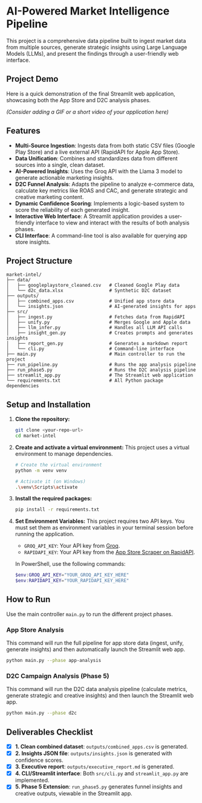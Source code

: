 # AI-Powered Market Intelligence Pipeline

This project is a comprehensive data pipeline built to ingest market data from multiple sources, generate strategic insights using Large Language Models (LLMs), and present the findings through a user-friendly web interface.

## Project Demo

Here is a quick demonstration of the final Streamlit web application, showcasing both the App Store and D2C analysis phases.

*(Consider adding a GIF or a short video of your application here)*

## Features

- **Multi-Source Ingestion**: Ingests data from both static CSV files (Google Play Store) and a live external API (RapidAPI for Apple App Store).
- **Data Unification**: Combines and standardizes data from different sources into a single, clean dataset.
- **AI-Powered Insights**: Uses the Groq API with the Llama 3 model to generate actionable marketing insights.
- **D2C Funnel Analysis**: Adapts the pipeline to analyze e-commerce data, calculate key metrics like ROAS and CAC, and generate strategic and creative marketing content.
- **Dynamic Confidence Scoring**: Implements a logic-based system to score the reliability of each generated insight.
- **Interactive Web Interface**: A Streamlit application provides a user-friendly interface to view and interact with the results of both analysis phases.
- **CLI Interface**: A command-line tool is also available for querying app store insights.

## Project Structure

```
market-intel/
├── data/
│   ├── googleplaystore_cleaned.csv   # Cleaned Google Play data
│   └── d2c_data.xlsx                 # Synthetic D2C dataset
├── outputs/
│   ├── combined_apps.csv             # Unified app store data
│   └── insights.json                 # AI-generated insights for apps
├── src/
│   ├── ingest.py                     # Fetches data from RapidAPI
│   ├── unify.py                      # Merges Google and Apple data
│   ├── llm_infer.py                  # Handles all LLM API calls
│   ├── insight_gen.py                # Creates prompts and generates insights
│   ├── report_gen.py                 # Generates a markdown report
│   └── cli.py                        # Command-line interface
├── main.py                           # Main controller to run the project
├── run_pipeline.py                   # Runs the app analysis pipeline
├── run_phase5.py                     # Runs the D2C analysis pipeline
├── streamlit_app.py                  # The Streamlit web application
└── requirements.txt                  # All Python package dependencies
```

## Setup and Installation

1.  **Clone the repository:**
    ```bash
    git clone <your-repo-url>
    cd market-intel
    ```

2.  **Create and activate a virtual environment:**
    This project uses a virtual environment to manage dependencies.

    ```bash
    # Create the virtual environment
    python -m venv venv

    # Activate it (on Windows)
    .\venv\Scripts\activate
    ```

3.  **Install the required packages:**
    ```bash
    pip install -r requirements.txt
    ```

4.  **Set Environment Variables:**
    This project requires two API keys. You must set them as environment variables in your terminal session before running the application.

    - `GROQ_API_KEY`: Your API key from [Groq](https://console.groq.com/).
    - `RAPIDAPI_KEY`: Your API key from the [App Store Scraper on RapidAPI](https://rapidapi.com/principalapis/api/app-store-scraper).

    In PowerShell, use the following commands:
    ```powershell
    $env:GROQ_API_KEY="YOUR_GROQ_API_KEY_HERE"
    $env:RAPIDAPI_KEY="YOUR_RAPIDAPI_KEY_HERE"
    ```

## How to Run

Use the main controller `main.py` to run the different project phases.

### App Store Analysis

This command will run the full pipeline for app store data (ingest, unify, generate insights) and then automatically launch the Streamlit web app.

```bash
python main.py --phase app-analysis
```

### D2C Campaign Analysis (Phase 5)

This command will run the D2C data analysis pipeline (calculate metrics, generate strategic and creative insights) and then launch the Streamlit web app.

```bash
python main.py --phase d2c
```

## Deliverables Checklist

- [x] **1. Clean combined dataset**: `outputs/combined_apps.csv` is generated.
- [x] **2. Insights JSON file**: `outputs/insights.json` is generated with confidence scores.
- [x] **3. Executive report**: `outputs/executive_report.md` is generated.
- [x] **4. CLI/Streamlit interface**: Both `src/cli.py` and `streamlit_app.py` are implemented.
- [x] **5. Phase 5 Extension**: `run_phase5.py` generates funnel insights and creative outputs, viewable in the Streamlit app.